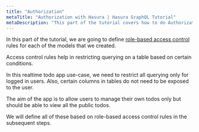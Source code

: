 ```yaml
---
title: "Authorization"
metaTitle: "Authorization with Hasura | Hasura GraphQL Tutorial"
metaDescription: "This part of the tutorial covers how to do Authorization in Hasura GraphQL Engine by defining role-based access control rules for the models."
---
```


In this part of the tutorial, we are going to define [role-based access control](https://hasura.io/docs/latest/auth/authorization/index/) rules for each of the models that we created.

Access control rules help in restricting querying on a table based on certain conditions.

In this realtime todo app use-case, we need to restrict all querying only for logged in users. Also, certain columns in tables do not need to be exposed to the user.

The aim of the app is to allow users to manage their own todos only but should be able to view all the public todos.

We will define all of these based on role-based access control rules in the subsequent steps.
